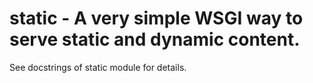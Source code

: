# static - A very simple WSGI way to serve static and dynamic content.

See docstrings of static module for details.
